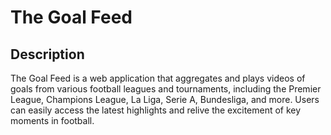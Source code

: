 # The Goal Feed

## Description

The Goal Feed is a web application that aggregates and plays videos of goals from various football leagues and tournaments, including the Premier League, Champions League, La Liga, Serie A, Bundesliga, and more. Users can easily access the latest highlights and relive the excitement of key moments in football.
